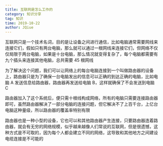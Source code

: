 ```yaml
---
title: 互联网是怎么工作的
category: 知识分享
tag: 知识
time: 2019-10-22
author: JQiue
---
```


互联网只是一个技术名词，目的是让设备之间进行通信，比如电脑通常需要网线来连接它们，假如只有两台电脑，那么就可以通过一根网线来连接它们，但网络不仅仅局限于两台电脑，如果是十台电脑，那么情况就变得复杂了，每个电脑都需要有九个插头来连接其他电脑，总共需要 45 根网线

为了解决这个问题，我们可以让网络上的每台电脑连接到一个叫做路由器的设备上，路由器只是为了确保一台电脑发出的信息可以正确的到达正确的电脑，比如电脑 A 发送信息给路由器，路由器再发送给电脑 B，这样就确保了不会发送到电脑 C

路由器加入了这个系统后，便只需十根线构成网络，所有的电脑只需要连接路由器即可，虽然路由器解决了一部分电脑的连接问题，但它解决不了上百千台，上亿台电脑这种量级，所以路由器的覆盖率特别有限

路由器也是一种小型的设备，它也可以和其他路由器产生连接，只要路由器连着路由器，就会有无穷的网络规模，似乎越来越像人们常说的互联网，但是很遗憾，这种方式是不可取的，因为每个人都会建立不同的网络，这导致和其他地方之间建设电缆连接是不可能的
